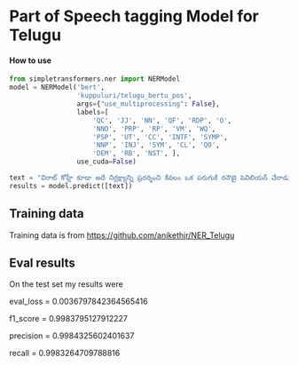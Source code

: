 # Part of Speech tagging Model for Telugu

#### How to use

```python
from simpletransformers.ner import NERModel
model = NERModel('bert',
                 'kuppuluri/telugu_bertu_pos',
                 args={"use_multiprocessing": False},
                 labels=[
                     'QC', 'JJ', 'NN', 'QF', 'RDP', 'O',
                     'NNO', 'PRP', 'RP', 'VM', 'WQ',
                     'PSP', 'UT', 'CC', 'INTF', 'SYMP',
                     'NNP', 'INJ', 'SYM', 'CL', 'QO',
                     'DEM', 'RB', 'NST', ],
                 use_cuda=False)

text = "విరాట్ కోహ్లీ కూడా అదే నిర్లక్ష్యాన్ని ప్రదర్శించి కేవలం ఒక పరుగుకే రనౌటై పెవిలియన్ చేరాడు ."
results = model.predict([text])
```

## Training data

Training data is from https://github.com/anikethjr/NER_Telugu

## Eval results

On the test set my results were

eval_loss = 0.0036797842364565416

f1_score = 0.9983795127912227

precision = 0.9984325602401637

recall = 0.9983264709788816
